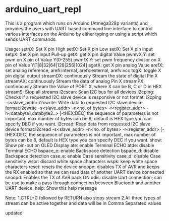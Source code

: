 # arduino_uart_repl
This is a program which runs on Arduino (Atmega328p variants) and provides the users with UART based command line interface to control various interfaces on the Arduino by either typing or using a script which sends UART commands.


Usage:
        sethX: Set X pin High
        setlX: Set X pin Low
        setiX: Set X pin input
        setpX: Set X pin input Pull-up
        getX: get X pin digital Value
        pwmvX Y: set pwm on X pin of Value Y(0-255)
        pwmfX Y: set pwm frequency divisor on X pin of Value Y[1|8|32|64|128|256|1024]
        agetX: get X pin analog Value
        arefX: set analog reference, arefi:internal, arefx:external, arefv:vcc
        togX: toggle X pin digital output
        streamDX: continuously Stream the state of digital Pin X
        streamAX: continuously Stream the data of analog Pin X
        streamPX: continuously Stream the Value of PORT X, where X can be B, C or D in HEX
        streamS: Stop all streams
        i2cscan: Scan I2C bus for all devices
        i2cping: Checks if a requested I2C slave device is responsive or not
                  format: i2cping -s<slave_addr>
        i2cwrite: Write data to requested I2C slave device
                  format:i2cwrite -s<slave_addr> -n<no. of bytes> -r<register_addr> -h<databyte1,databyte2..> [-tHEX:DEC]
                  the sequence of parameters is not important, max number of bytes can be 8, default is HEX type
                  you can specify DEC if you want.
        i2cread: Read data from requested I2C slave device
                  format:i2cread -s<slave_addr> -n<no. of bytes> -r<register_addr> [-tHEX:DEC]
                  the sequence of parameters is not important, max number of bytes can be 8, default is HEX type
                  you can specify DEC if you want.
        show: Show pin-out on OLED Display
        ate: enable Terminal ECHO
        atde: disable Terminal ECHO
        bspace_e: enable Backspace detection
        bspace_d: disable Backspace detection
        case_e: enable Case sensitivity
        case_d: disable Case sensitivity
        wspr: discard white space characters
        wspk: keep white space characters
        reset: resets the device
        snoope: disables TX of AVR and keeps the RX enabled so that we can read data of another UART device connected
        snoopd: Enables the TX of AVR back ON
        udis: disable Uart connection; can be use to make a pass through connection between Bluetooth and another UART device.
        help: Show this help message

Note: 1.CTRL+C followed by RETURN also stops stream
      2.All three types of stream can be active together and data will be in Comma Separated values

updated
